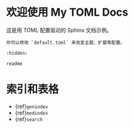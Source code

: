 # 欢迎使用 My TOML Docs

这是用 TOML 配置驱动的 Sphinx 文档示例。

```{note}
你可以修改 `default.toml` 来改变主题、扩展等配置。
```

```{toctree}
:hidden:

readme
```

# 索引和表格

* {ref}`genindex`
* {ref}`modindex`
* {ref}`search`
